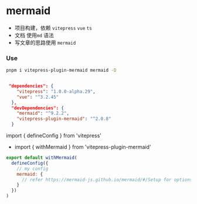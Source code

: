 # mermaid

- 项目构建，依赖 `vitepress` `vue` `ts`
- 文档 使用`md` 语法
- 写文章的思路使用 `mermaid`

### Use

```sh
pnpm i vitepress-plugin-mermaid mermaid -D
```

```json

 "dependencies": {
    "vitepress": "1.0.0-alpha.29",
    "vue": "^3.2.45"
  },
  "devDependencies": {
    "mermaid": "^9.2.2",
    "vitepress-plugin-mermaid": "^2.0.8"
  }
```

import { defineConfig } from 'vitepress'

- import { withMermaid } from 'vitepress-plugin-mermaid'

```js
export default withMermaid(
  defineConfig({
    // my config
    mermaid: {
      // refer https://mermaid-js.github.io/mermaid/#/Setup for options
    }
  })
)
```
